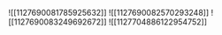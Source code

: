 ![[1127690081785925632]]
![[1127690082570293248]]
![[1127690083249692672]]
![[1127704886122954752]]
